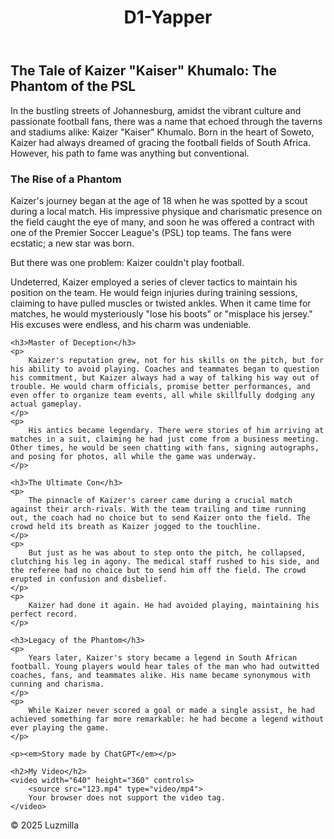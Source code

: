 
<html lang="en">
<head>
    <meta charset="UTF-8">
    <meta name="viewport" content="width=device-width, initial-scale=1.0">
    <title>Luzmilla</title>
    <style></style>

<header>
    <h1>D1-Yapper</h1>
</header>

<div class="container">
    <h2>The Tale of Kaizer "Kaiser" Khumalo: The Phantom of the PSL</h2>
    <p>
        In the bustling streets of Johannesburg, amidst the vibrant culture and passionate football fans, there was a name that echoed through the taverns and stadiums alike: Kaizer "Kaiser" Khumalo. Born in the heart of Soweto, Kaizer had always dreamed of gracing the football fields of South Africa. However, his path to fame was anything but conventional.
    </p>
    <h3>The Rise of a Phantom</h3>
    <p>
        Kaizer's journey began at the age of 18 when he was spotted by a scout during a local match. His impressive physique and charismatic presence on the field caught the eye of many, and soon he was offered a contract with one of the Premier Soccer League's (PSL) top teams. The fans were ecstatic; a new star was born.
    </p>
    <p>
        But there was one problem: Kaizer couldn't play football.
    </p>
    <p>
        Undeterred, Kaizer employed a series of clever tactics to maintain his position on the team. He would feign injuries during training sessions, claiming to have pulled muscles or twisted ankles. When it came time for matches, he would mysteriously "lose his boots" or "misplace his jersey." His excuses were endless, and his charm was undeniable.
    </p>

    <h3>Master of Deception</h3>
    <p>
        Kaizer's reputation grew, not for his skills on the pitch, but for his ability to avoid playing. Coaches and teammates began to question his commitment, but Kaizer always had a way of talking his way out of trouble. He would charm officials, promise better performances, and even offer to organize team events, all while skillfully dodging any actual gameplay.
    </p>
    <p>
        His antics became legendary. There were stories of him arriving at matches in a suit, claiming he had just come from a business meeting. Other times, he would be seen chatting with fans, signing autographs, and posing for photos, all while the game was underway.
    </p>

    <h3>The Ultimate Con</h3>
    <p>
        The pinnacle of Kaizer's career came during a crucial match against their arch-rivals. With the team trailing and time running out, the coach had no choice but to send Kaizer onto the field. The crowd held its breath as Kaizer jogged to the touchline.
    </p>
    <p>
        But just as he was about to step onto the pitch, he collapsed, clutching his leg in agony. The medical staff rushed to his side, and the referee had no choice but to send him off the field. The crowd erupted in confusion and disbelief.
    </p>
    <p>
        Kaizer had done it again. He had avoided playing, maintaining his perfect record.
    </p>

    <h3>Legacy of the Phantom</h3>
    <p>
        Years later, Kaizer's story became a legend in South African football. Young players would hear tales of the man who had outwitted coaches, fans, and teammates alike. His name became synonymous with cunning and charisma.
    </p>
    <p>
        While Kaizer never scored a goal or made a single assist, he had achieved something far more remarkable: he had become a legend without ever playing the game.
    </p>

    <p><em>Story made by ChatGPT</em></p>

    <h2>My Video</h2>
    <video width="640" height="360" controls>
        <source src="123.mp4" type="video/mp4">
        Your browser does not support the video tag.
    </video>
</div>

<footer>
    &copy; 2025 Luzmilla
</footer>

</body>
</html>
